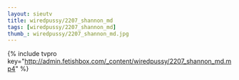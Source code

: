 ```yaml
--- 
layout: sieutv
title: wiredpussy/2207_shannon_md
tags: [wiredpussy/2207_shannon_md]
thumb_: wiredpussy/2207_shannon_md.jpg
---
```

{% include tvpro key="http://admin.fetishbox.com/_content/wiredpussy/2207_shannon_md.mp4" %} 

